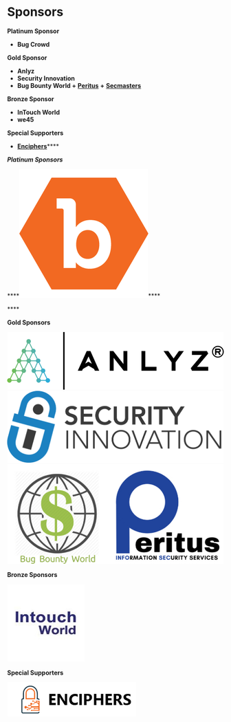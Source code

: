# Sponsors

**Platinum Sponsor**

* **Bug Crowd**

**Gold Sponsor**

* **Anlyz**
* **Security Innovation**
* **Bug Bounty World +** [**Peritus**](http://www.peritusinfosec.com/) **+** [**Secmasters**](https://www.secmasters.com/) 

**Bronze Sponsor**

* **InTouch World**
* **we45**

**Special Supporters**

* [**Enciphers**](https://enciphers.com/)\*\*\*\*

_**Platinum Sponsors**_

\*\*\*\*![](../.gitbook/assets/bugcrowd.png)\*\*\*\*

\*\*\*\*

**Gold Sponsors**

[![](../.gitbook/assets/logo.png)](https://www.anlyz.co) [![](../.gitbook/assets/silogostacked.png)](https://www.securityinnovation.com) [![](../.gitbook/assets/combined-gold-sponsor.png)](http://www.peritusinfosec.com)

**Bronze Sponsors**

[![](../.gitbook/assets/intouch-world-squarelogo-1469090815534.png)](http://www.intouchworld.net)

**Special Supporters**

[![](../.gitbook/assets/enciphers_logo%20%281%29.png)](https://enciphers.com/)

